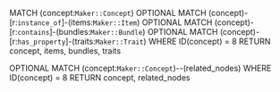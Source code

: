 

MATCH (concept:`Maker::Concept`)
OPTIONAL MATCH (concept)-[r:`instance_of`]-(items:`Maker::Item`)
OPTIONAL MATCH (concept)-[r:`contains`]-(bundles:`Maker::Bundle`)
OPTIONAL MATCH (concept)-[r:`has_property`]-(traits:`Maker::Trait`)
WHERE ID(concept) = 8
RETURN concept, items, bundles, traits


OPTIONAL MATCH (concept:`Maker::Concept`)--(related_nodes)
WHERE ID(concept) = 8
RETURN concept, related_nodes


